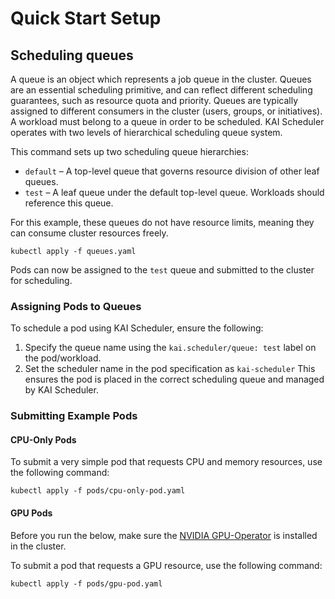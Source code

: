 # Quick Start Setup

## Scheduling queues
A queue is an object which represents a job queue in the cluster. Queues are an essential scheduling primitive, and can reflect different scheduling guarantees, such as resource quota and priority. 
Queues are typically assigned to different consumers in the cluster (users, groups, or initiatives). A workload must belong to a queue in order to be scheduled.
KAI Scheduler operates with two levels of hierarchical scheduling queue system.

This command sets up two scheduling queue hierarchies:
* `default` – A top-level queue that governs resource division of other leaf queues.
* `test` – A leaf queue under the default top-level queue. Workloads should reference this queue.

For this example, these queues do not have resource limits, meaning they can consume cluster resources freely.
```
kubectl apply -f queues.yaml
```
Pods can now be assigned to the `test` queue and submitted to the cluster for scheduling.

### Assigning Pods to Queues
To schedule a pod using KAI Scheduler, ensure the following:
1. Specify the queue name using the `kai.scheduler/queue: test` label on the pod/workload.
2. Set the scheduler name in the pod specification as `kai-scheduler`
This ensures the pod is placed in the correct scheduling queue and managed by KAI Scheduler.

### Submitting Example Pods
#### CPU-Only Pods
To submit a very simple pod that requests CPU and memory resources, use the following command:
```
kubectl apply -f pods/cpu-only-pod.yaml
```

#### GPU Pods
Before you run the below, make sure the [NVIDIA GPU-Operator](https://github.com/NVIDIA/gpu-operator) is installed in the cluster.

To submit a pod that requests a GPU resource, use the following command:
```
kubectl apply -f pods/gpu-pod.yaml
```
